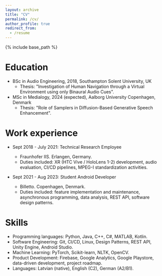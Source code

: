 ```yaml
---
layout: archive
title: "CV"
permalink: /cv/
author_profile: true
redirect_from:
  - /resume
---
```


{% include base_path %}

Education
======
* BSc in Audio Engineering, 2018, Southampton Solent University, UK
  * Thesis: "Investigation of Human Navigation through a Virtual Environment using only Binaural Audio Cues".
* MSc in Medialogy, 2024 (expected), Aalborg University Copenhagen, Denmark
  * Thesis: "Role of Samplers in Diffusion-Based Generative Speech Enhancement".

Work experience
======
* Sept 2018 - July 2021: Technical Research Employee
  * Fraunhofer IIS. Erlangen, Germany.
  * Duties included: XR (HTC Vive / HoloLens 1-2) development, audio evaluation, CI/CD pipelines, MPEG-I standardization activities.

* Sept 2021 - Aug 2023: Student Android Developer
  * Billetto. Copenhagen, Denmark.
  * Duties included: feature implementation and maintenance, asynchronous programming, data analysis, REST API, software design patterns.
  
Skills
======
* Programming languages: Python, Java, C++, C#, MATLAB, Kotlin.
* Software Engineering: Git, CI/CD, Linux, Design Patterns, REST API, Unity Engine, Android Studio.
* Machine Learning: PyTorch, Scikit-learn, NLTK, OpenCV.
* Product Development: Firebase, Google Analytics, Google Playstore, data-driven development, project roadmap.
* Languages: Latvian (native), English (C2), German (A2/B1).

